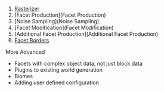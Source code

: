 1. [Rasterizer](Rasterizer)
2. [Facet Production](Facet Production)
3. [Noise Sampling](Noise Sampling)
4. [Facet Modification](Facet Modification)
5. [Additional Facet Production](Additional Facet Production)
6. [Facet Borders](Borders)

More Advanced
- Facets with complex object data, not just block data
- Plugins to existing world generation
- Biomes
- Adding user defined configuration